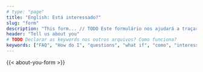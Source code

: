 ```yaml
---
# type: "page"
title: "English: Está interessado?"
slug: "form"
description: "This form... // TODO Este formulário nos ajudará a traçar uma meta realista para você se tornar um enfermeiro nos EUA através da ACP"
header: "Tell us about you"
# TODO Declarar as keywords nos outros arquivos? Como funciona?
keywords: ["FAQ", "How do I", "questions", "what if", "como", "interessado", "contato"]
---
```


<section class="check-requirements-form">
  <div>
  {{< about-you-form >}}
  </div>
</section>
